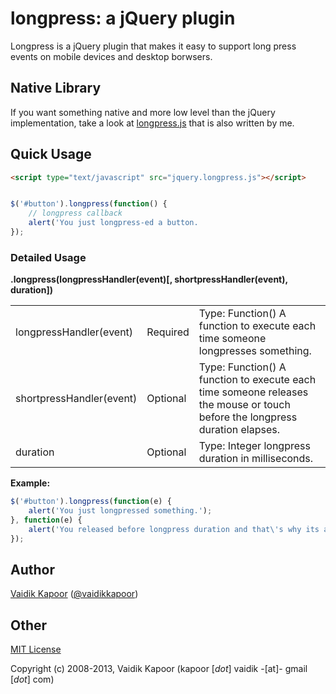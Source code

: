 # longpress: a jQuery plugin

Longpress is a jQuery plugin that makes it easy to support long press
events on mobile devices and desktop borwsers.

## Native Library

If you want something native and more low level than the jQuery implementation,
take a look at [longpress.js][lp] that is also written by me.

[lp]: https://github.com/vaidik/longpress.js

## Quick Usage

```html
<script type="text/javascript" src="jquery.longpress.js"></script>
```

```js

$('#button').longpress(function() {
    // longpress callback
    alert('You just longpress-ed a button.
});

```

### Detailed Usage

**.longpress(longpressHandler(event)[, shortpressHandler(event), duration])**
<table>
    <tr>
        <td>longpressHandler(event)</td>
        <td>Required</td>
        <td>
            Type: Function()  
            A function to execute each time someone longpresses something.
        </td>
    </tr>
    <tr>
        <td>shortpressHandler(event)</td>
        <td>Optional</td>
        <td>
            Type: Function()
            A function to execute each time someone releases the mouse or touch before the longpress duration elapses.
        </td>
    </tr>
    <tr>
        <td>duration</td>
        <td>Optional</td>
        <td>
            Type: Integer
            longpress duration in milliseconds.
        </td>
    </tr>
</table>

**Example:**

```js
$('#button').longpress(function(e) {
    alert('You just longpressed something.');
}, function(e) {
    alert('You released before longpress duration and that\'s why its a shortpress now.');
});
```

## Author

[Vaidik Kapoor](http://vaidikkapoor.info) ([@vaidikkapoor](http://twitter.com/vaidikkapoor))

## Other

[MIT License](http://www.opensource.org/licenses/mit-license.php)

Copyright (c) 2008-2013, Vaidik Kapoor (kapoor [*dot*] vaidik -[at]- gmail [*dot*] com)
